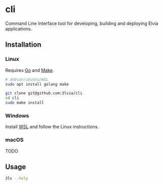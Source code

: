 # cli

Command Line Interface tool for developing, building and deploying Elvia applications.

## Installation

### Linux

Requires [Go](https://golang.org) and [Make](https://www.gnu.org/software/make).

```bash
# debian/ubuntu/WSL
sudo apt install golang make

git clone git@github.com:3lvia/cli
cd cli
sudo make install
```

### Windows

Install [WSL](https://learn.microsoft.com/en-us/windows/wsl/install) and follow the Linux instructions.

### macOS

TODO

## Usage

```bash
3lv --help
```
